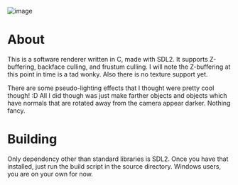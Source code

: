 ![image](https://github.com/user-attachments/assets/8a0fdc8f-9077-4c2e-808d-a1ea4e49439e)
# About
This is a software renderer written in C, made with SDL2. 
It supports Z-buffering, backface culling, and frustum culling.
I will note the Z-buffering at this point in time is a tad wonky. Also there is no texture support yet. 

There are some pseudo-lighting effects that I thought were pretty cool though! :D All I did though was just
make farther objects and objects which have normals that are rotated away from the camera appear darker. 
Nothing fancy. 

# Building
Only dependency other than standard libraries is SDL2. Once you have that installed, just run the build script in the source directory. 
Windows users, you are on your own for now.

